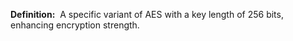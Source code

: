 **Definition:** 
 A specific variant of AES with a key length of 256 bits, enhancing encryption strength.